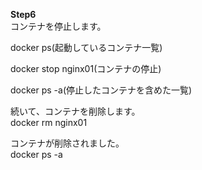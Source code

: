 **Step6**  
コンテナを停止します。  

docker ps(起動しているコンテナ一覧)  

docker stop nginx01(コンテナの停止)  

docker ps -a(停止したコンテナを含めた一覧)  


続いて、コンテナを削除します。  
docker rm nginx01  

コンテナが削除されました。  
docker ps -a  
